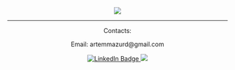 <div id="header" align="center">
  <img src="https://readme-typing-svg.herokuapp.com?center=true&vCenter=true&lines=Hi+there%2C+nice+to+meet+you"/>
  <p>
    <hr>
  
  Contacts:
  <p>
  Email: artemmazurd@gmail.com 
  <p> 
  <a href="https://www.linkedin.com/in/artemmazur">
  <img src="https://img.shields.io/badge/LinkedIn-0077B5?style=for-the-badge&logo=linkedin&logoColor=white" alt="LinkedIn Badge"/>
  </a>
   <a href="https://t.me/temzza">
  <img src="https://img.shields.io/badge/Telegram-2CA5E0?style=for-the-badge&logo=telegram&logoColor=white"/>
  </a>
</div>
<!--
**Temzza1/Temzza1** is a ✨ _special_ ✨ repository because its `README.md` (this file) appears on your GitHub profile.

Here are some ideas to get you started:

- 🔭 I’m currently working on ...
- 🌱 I’m currently learning ...
- 👯 I’m looking to collaborate on ...
- 🤔 I’m looking for help with ...
- 💬 Ask me about ...
- 📫 How to reach me: ...
- 😄 Pronouns: ...
- ⚡ Fun fact: ...
-->

